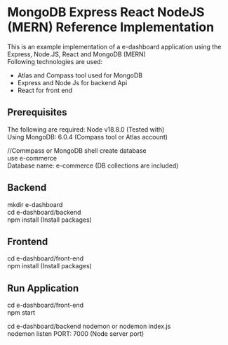 <h1>MongoDB Express React NodeJS (MERN) Reference Implementation</h1>
This is an example implementation of a e-dashboard application using the Express, Node.JS, React and MongoDB (MERN) </br>
Following technologies are used: <br>

* Atlas and Compass tool used for MongoDB <br>
* Express and Node Js for backend Api <br>
* React for front end 

<h2>Prerequisites</h2>
The following are required:
Node v18.8.0 (Tested with) </br>
Using MongoDB: 6.0.4 (Compass tool or Atlas account) </br>

//Commpass or MongoDB shell create database <br>
use e-commerce <br>
Database name: e-commerce (DB collections are included)

<h2>Backend</h2>
mkdir e-dashboard <br>
cd e-dashboard/backend <br>
npm install (Install packages) <br>

<h2>Frontend</h2>
cd e-dashboard/front-end <br>
npm install (Install packages) <br>

<h2>Run Application</h2>
cd e-dashboard/front-end <br>
npm start <br>

cd e-dashboard/backend
nodemon or nodemon index.js <br>
nodemon listen PORT: 7000 (Node server port) <br>


